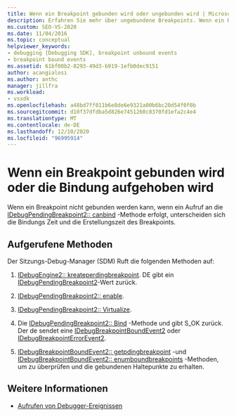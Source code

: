 ```yaml
---
title: Wenn ein Breakpoint gebunden wird oder ungebunden wird | Microsoft-Dokumentation
description: Erfahren Sie mehr über ungebundene Breakpoints. Wenn ein Haltepunkt zum Zeitpunkt der Erstellung eines Aufrufes nicht gebunden werden kann, unterscheiden sich die Bindungs Zeit und die Erstellungszeit des Breakpoints.
ms.custom: SEO-VS-2020
ms.date: 11/04/2016
ms.topic: conceptual
helpviewer_keywords:
- debugging [Debugging SDK], breakpoint unbound events
- breakpoint bound events
ms.assetid: 61bf00b2-8293-49d3-b919-1efb0dec9151
author: acangialosi
ms.author: anthc
manager: jillfra
ms.workload:
- vssdk
ms.openlocfilehash: a48bd7ff011b6e8de6e9321a00b6bc20d54f0f0b
ms.sourcegitcommit: d10f37dfdba5d826e7451260c8370fd1efa2c4e4
ms.translationtype: MT
ms.contentlocale: de-DE
ms.lasthandoff: 12/10/2020
ms.locfileid: "96995914"
---
```

# <a name="when-a-breakpoint-binds-or-becomes-unbound"></a>Wenn ein Breakpoint gebunden wird oder die Bindung aufgehoben wird
Wenn ein Breakpoint nicht gebunden werden kann, wenn ein Aufruf an die [IDebugPendingBreakpoint2:: canbind](../../extensibility/debugger/reference/idebugpendingbreakpoint2-canbind.md) -Methode erfolgt, unterscheiden sich die Bindungs Zeit und die Erstellungszeit des Breakpoints.

## <a name="methods-called"></a>Aufgerufene Methoden
 Der Sitzungs-Debug-Manager (SDM) Ruft die folgenden Methoden auf:

1. [IDebugEngine2:: kreateperdingbreakpoint](../../extensibility/debugger/reference/idebugengine2-creatependingbreakpoint.md). DE gibt ein [IDebugPendingBreakpoint2](../../extensibility/debugger/reference/idebugpendingbreakpoint2.md)-Wert zurück.

2. [IDebugPendingBreakpoint2:: enable](../../extensibility/debugger/reference/idebugpendingbreakpoint2-enable.md).

3. [IDebugPendingBreakpoint2:: Virtualize](../../extensibility/debugger/reference/idebugpendingbreakpoint2-virtualize.md).

4. Die [IDebugPendingBreakpoint2:: Bind](../../extensibility/debugger/reference/idebugpendingbreakpoint2-bind.md) -Methode und gibt S_OK zurück. Der de sendet eine [IDebugBreakpointBoundEvent2](../../extensibility/debugger/reference/idebugbreakpointboundevent2.md) oder [IDebugBreakpointErrorEvent2](../../extensibility/debugger/reference/idebugbreakpointerrorevent2.md).

5. [IDebugBreakpointBoundEvent2:: getpdingbreakpoint](../../extensibility/debugger/reference/idebugbreakpointboundevent2-getpendingbreakpoint.md) -und [IDebugBreakpointBoundEvent2:: enumboundbreakpoints](../../extensibility/debugger/reference/idebugbreakpointboundevent2-enumboundbreakpoints.md) -Methoden, um zu überprüfen und die gebundenen Haltepunkte zu erhalten.

## <a name="see-also"></a>Weitere Informationen
- [Aufrufen von Debugger-Ereignissen](../../extensibility/debugger/calling-debugger-events.md)
